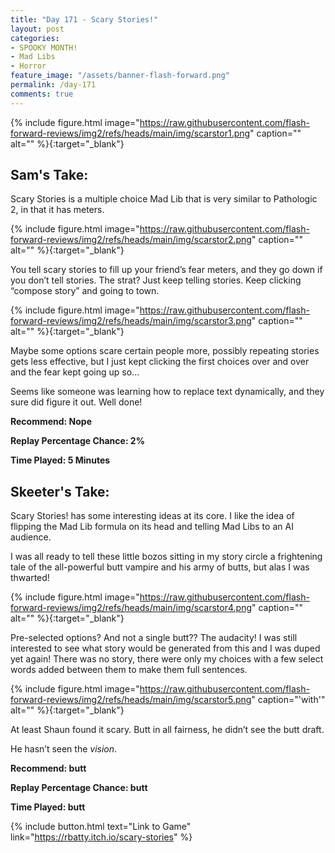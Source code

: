 ```yaml
---
title: "Day 171 - Scary Stories!"
layout: post
categories:
- SPOOKY MONTH!
- Mad Libs
- Horror
feature_image: "/assets/banner-flash-forward.png"
permalink: /day-171
comments: true
---
```


{% include figure.html image="https://raw.githubusercontent.com/flash-forward-reviews/img2/refs/heads/main/img/scarstor1.png" caption="" alt="" %}{:target="_blank"}

## Sam's Take:

Scary Stories is a multiple choice Mad Lib that is very similar to Pathologic 2, in that it has meters.

{% include figure.html image="https://raw.githubusercontent.com/flash-forward-reviews/img2/refs/heads/main/img/scarstor2.png" caption="" alt="" %}{:target="_blank"}

You tell scary stories to fill up your friend’s fear meters, and they go down if you don’t tell stories. The strat? Just keep telling stories. Keep clicking “compose story” and going to town.

{% include figure.html image="https://raw.githubusercontent.com/flash-forward-reviews/img2/refs/heads/main/img/scarstor3.png" caption="" alt="" %}{:target="_blank"}

Maybe some options scare certain people more, possibly repeating stories gets less effective, but I just kept clicking the first choices over and over and the fear kept going up so...

Seems like someone was learning how to replace text dynamically, and they sure did figure it out. Well done! 

**Recommend: Nope**

**Replay Percentage Chance: 2%**

**Time Played: 5 Minutes**

## Skeeter's Take:

Scary Stories! has some interesting ideas at its core. I like the idea of flipping the Mad Lib formula on its head and telling Mad Libs to an AI audience. 

I was all ready to tell these little bozos sitting in my story circle a frightening tale of the all-powerful butt vampire and his army of butts, but alas I was thwarted!

{% include figure.html image="https://raw.githubusercontent.com/flash-forward-reviews/img2/refs/heads/main/img/scarstor4.png" caption="" alt="" %}{:target="_blank"}

Pre-selected options? And not a single butt?? The audacity!
I was still interested to see what story would be generated from this and I was duped yet again! There was no story, there were only my choices with a few select words added between them to make them full sentences. 

{% include figure.html image="https://raw.githubusercontent.com/flash-forward-reviews/img2/refs/heads/main/img/scarstor5.png" caption="'with'" alt="" %}{:target="_blank"}

At least Shaun found it scary. Butt in all fairness, he didn’t see the butt draft. 

He hasn’t seen the _vision_.

**Recommend: butt** 

**Replay Percentage Chance: butt**

**Time Played: butt**

{% include button.html text="Link to Game" link="https://rbatty.itch.io/scary-stories" %}